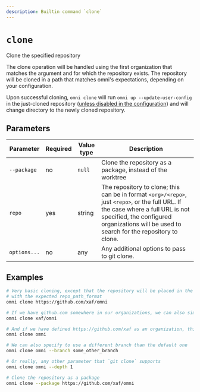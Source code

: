 ```yaml
---
description: Builtin command `clone`
---
```


# `clone`

Clone the specified repository

The clone operation will be handled using the first organization that matches the argument and for which the
repository exists. The repository will be cloned in a path that matches omni's expectations, depending on your
configuration.

Upon successful cloning, `omni clone` will run `omni up --update-user-config` in the just-cloned repository ([unless disabled in the configuration](/reference/configuration/parameters/clone)) and will change directory to the newly cloned repository.

## Parameters

| Parameter       | Required | Value type | Description                                         |
|-----------------|----------|------------|-----------------------------------------------------|
| `--package`  | no | `null` | Clone the repository as a package, instead of the worktree |
| `repo` | yes | string | The repository to clone; this can be in format `<org>/<repo>`, just `<repo>`, or the full URL. If the case where a full URL is not specified, the configured organizations will be used to search for the repository to clone. |
| `options...` | no | any | Any additional options to pass to git clone. |

## Examples

```bash
# Very basic cloning, except that the repository will be placed in the correct worktree,
# with the expected repo_path_format
omni clone https://github.com/xaf/omni

# If we have github.com somewhere in our organizations, we can also simply run
omni clone xaf/omni

# And if we have defined https://github.com/xaf as an organization, this will work
omni clone omni

# We can also specify to use a different branch than the default one
omni clone omni --branch some_other_branch

# Or really, any other parameter that `git clone` supports
omni clone omni --depth 1

# Clone the repository as a package
omni clone --package https://github.com/xaf/omni
```
